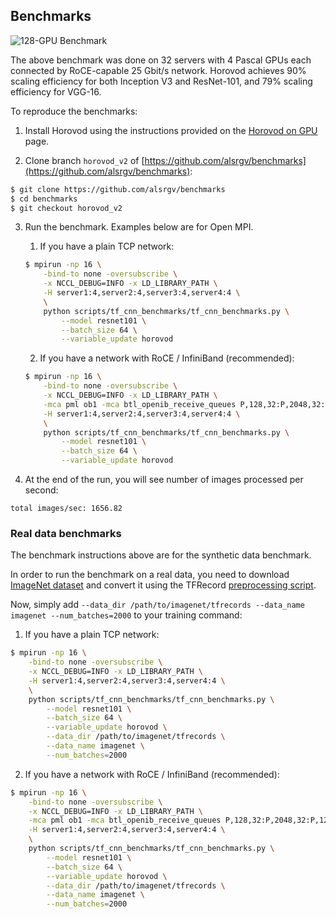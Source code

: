 ## Benchmarks

![128-GPU Benchmark](https://user-images.githubusercontent.com/16640218/31681220-7453e760-b32b-11e7-9ba3-6d01f83b7748.png)

The above benchmark was done on 32 servers with 4 Pascal GPUs each connected by RoCE-capable 25 Gbit/s network. Horovod
achieves 90% scaling efficiency for both Inception V3 and ResNet-101, and 79% scaling efficiency for VGG-16.

To reproduce the benchmarks:

1. Install Horovod using the instructions provided on the [Horovod on GPU](gpus.md) page.

2. Clone branch `horovod_v2` of [https://github.com/alsrgv/benchmarks](https://github.com/alsrgv/benchmarks):

```bash
$ git clone https://github.com/alsrgv/benchmarks
$ cd benchmarks
$ git checkout horovod_v2
```

3. Run the benchmark. Examples below are for Open MPI.

    1. If you have a plain TCP network:
    
    ```bash
    $ mpirun -np 16 \
        -bind-to none -oversubscribe \
        -x NCCL_DEBUG=INFO -x LD_LIBRARY_PATH \
        -H server1:4,server2:4,server3:4,server4:4 \
        \
        python scripts/tf_cnn_benchmarks/tf_cnn_benchmarks.py \
            --model resnet101 \
            --batch_size 64 \
            --variable_update horovod
    ```

    2. If you have a network with RoCE / InfiniBand (recommended):
    
    ```bash
    $ mpirun -np 16 \
        -bind-to none -oversubscribe \
        -x NCCL_DEBUG=INFO -x LD_LIBRARY_PATH \
        -mca pml ob1 -mca btl_openib_receive_queues P,128,32:P,2048,32:P,12288,32:P,65536,32 \
        -H server1:4,server2:4,server3:4,server4:4 \
        \
        python scripts/tf_cnn_benchmarks/tf_cnn_benchmarks.py \
            --model resnet101 \
            --batch_size 64 \
            --variable_update horovod
    ```

4. At the end of the run, you will see number of images processed per second:

```
total images/sec: 1656.82
```

### Real data benchmarks

The benchmark instructions above are for the synthetic data benchmark.

In order to run the benchmark on a real data, you need to download [ImageNet dataset](http://image-net.org/download-images)
and convert it using the TFRecord [preprocessing script](https://github.com/tensorflow/models/blob/master/research/inception/inception/data/download_and_preprocess_imagenet.sh).

Now, simply add `--data_dir /path/to/imagenet/tfrecords --data_name imagenet --num_batches=2000` to your training command:

1. If you have a plain TCP network:

```bash
$ mpirun -np 16 \
    -bind-to none -oversubscribe \
    -x NCCL_DEBUG=INFO -x LD_LIBRARY_PATH \
    -H server1:4,server2:4,server3:4,server4:4 \
    \
    python scripts/tf_cnn_benchmarks/tf_cnn_benchmarks.py \
        --model resnet101 \
        --batch_size 64 \
        --variable_update horovod \
        --data_dir /path/to/imagenet/tfrecords \
        --data_name imagenet \
        --num_batches=2000
```

2. If you have a network with RoCE / InfiniBand (recommended):

```bash
$ mpirun -np 16 \
    -bind-to none -oversubscribe \
    -x NCCL_DEBUG=INFO -x LD_LIBRARY_PATH \
    -mca pml ob1 -mca btl_openib_receive_queues P,128,32:P,2048,32:P,12288,32:P,65536,32 \
    -H server1:4,server2:4,server3:4,server4:4 \
    \
    python scripts/tf_cnn_benchmarks/tf_cnn_benchmarks.py \
        --model resnet101 \
        --batch_size 64 \
        --variable_update horovod \
        --data_dir /path/to/imagenet/tfrecords \
        --data_name imagenet \
        --num_batches=2000
```
